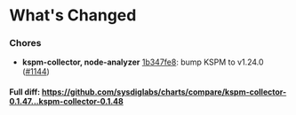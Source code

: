# What's Changed

### Chores
- **kspm-collector, node-analyzer** [1b347fe8](https://github.com/sysdiglabs/charts/commit/1b347fe80da79b95bfc7b0c4f51dd3cc12a6d0dc): bump KSPM to v1.24.0 ([#1144](https://github.com/sysdiglabs/charts/issues/1144))

#### Full diff: https://github.com/sysdiglabs/charts/compare/kspm-collector-0.1.47...kspm-collector-0.1.48
